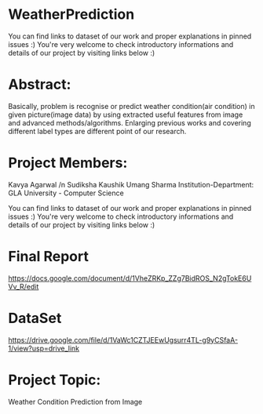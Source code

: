 # WeatherPrediction
You can find links to dataset of our work and proper explanations in pinned issues :) You're very welcome to check introductory informations and details of our project by visiting links below :)

# Abstract:
Basically, problem is recognise or predict weather condition(air condition) in given picture(image data) by using extracted useful features from image and advanced methods/algorithms. Enlarging previous works and covering different label types are different point of our research.

# Project Members:
 Kavya Agarwal /n
 Sudiksha Kaushik
 Umang Sharma
 Institution-Department: GLA University - Computer Science

You can find links to dataset of our work and proper explanations in pinned issues :) You're very welcome to check introductory informations and details of our project by visiting links below :)
# Final Report
  https://docs.google.com/document/d/1VheZRKp_ZZg7BidROS_N2gTokE6UVv_R/edit
# DataSet 
 https://drive.google.com/file/d/1VaWc1CZTJEEwUgsurr4TL-g9yCSfaA-1/view?usp=drive_link
# Project Topic:
Weather Condition Prediction from Image

 

